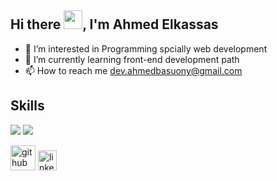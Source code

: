## Hi there <img src="https://raw.githubusercontent.com/MartinHeinz/MartinHeinz/master/wave.gif" width="30px">, I'm Ahmed Elkassas

- 👀 I’m interested in Programming spcially web development 
- 🌱 I’m currently learning front-end development path 
- 📫 How to reach me dev.ahmedbasuony@gmail.com

## Skills

![](https://img.shields.io/badge/Code-Javascript-informational?style=flat&logo=<LOGO_NAME>&logoColor=white&color=2bbc8a)
![](https://img.shields.io/badge/<WORD_ON_LEFT>-<WORD_ON_RIGHT>-informational?style=flat&logo=data:image/svg%2bxml;base64,<BASE64_DATA>)

[<img src='https://img.icons8.com/glyph-neue/344/github.png' alt='github' height='40'>](https://github.com/Ahmed-Elkassas)  [<img src='https://img.icons8.com/external-justicon-flat-justicon/344/external-linkedin-social-media-justicon-flat-justicon.png' alt='linkedin' height='32' width='30'>](https://www.linkedin.com/in/ahmed-elkassas-bbb537201/)  



